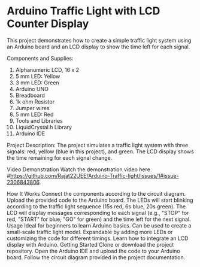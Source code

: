 # Arduino Traffic Light with LCD Counter Display
This project demonstrates how to create a simple traffic light system using an Arduino board and an LCD display to show the time left for each signal.

Components and Supplies: 
1. Alphanumeric LCD, 16 x 2
2. 5 mm LED: Yellow
3. 3 mm LED: Green
4. Arduino UNO
5. Breadboard
6. 1k ohm Resistor
7. Jumper wires
8. 5 mm LED: Red
9. Tools and Libraries
10. LiquidCrystal.h Library
11. Arduino IDE
    
Project Description:
The project simulates a traffic light system with three signals: red, yellow (blue in this project), and green. The LCD display shows the time remaining for each signal change.

Video Demonstration
Watch the demonstration video here #https://github.com/Rajat22UEE/Arduino-Traffic-light/issues/1#issue-2306843806.

How It Works
Connect the components according to the circuit diagram.
Upload the provided code to the Arduino board.
The LEDs will start blinking according to the traffic light sequence (15s red, 6s blue, 20s green).
The LCD will display messages corresponding to each signal (e.g., "STOP" for red, "START" for blue, "GO" for green) and the time left for the next signal.
Usage
Ideal for beginners to learn Arduino basics.
Can be used to create a small-scale traffic light model.
Expandable by adding more LEDs or customizing the code for different timings.
Learn how to integrate an LCD display with Arduino.
Getting Started
Clone or download the project repository.
Open the Arduino IDE and upload the code to your Arduino board.
Follow the circuit diagram provided in the project documentation.
